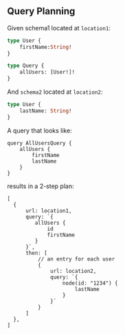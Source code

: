 ## Query Planning

Given schema1 located at `location1`:
```graphql
type User { 
    firstName:String!
}

type Query {
    allUsers: [User!]!
}
```

And `schema2` located at `location2`:
```graphql
type User { 
    lastName: String!
}
```

A query that looks like:
```gql
query AllUsersQuery { 
    allUsers { 
        firstName
        lastName
    }
}
```

results in a 2-step plan:
```json5
[
  {
      url: location1,
      query: `{
         allUsers { 
             id
             firstName
         }
      }`,
      then: [
          // an entry for each user
          {
              url: location2,
              query: `{
                  node(id: "1234") {
                      lastName
                  }
              }`
          }
      ]
  },
]
```
